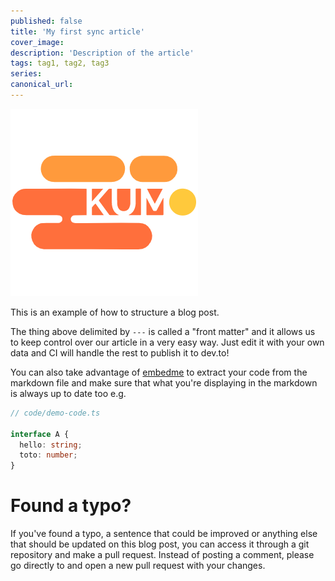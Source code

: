 ```yaml
---
published: false
title: 'My first sync article'
cover_image:
description: 'Description of the article'
tags: tag1, tag2, tag3
series:
canonical_url:
---
```


![Logo kumo](./assets/logo_kumo_carre.png 'Logo Kumo')

This is an example of how to structure a blog post.

The thing above delimited by `---` is called a "front matter" and it allows us to keep control over our article in a very easy way. Just edit it with your own data and CI will handle the rest to publish it to dev.to!

You can also take advantage of [embedme](https://github.com/zakhenry/embedme) to extract your code from the markdown file and make sure that what you're displaying in the markdown is always up to date too e.g.

```ts
// code/demo-code.ts

interface A {
  hello: string;
  toto: number;
}
```

# Found a typo?

If you've found a typo, a sentence that could be improved or anything else that should be updated on this blog post, you can access it through a git repository and make a pull request. Instead of posting a comment, please go directly to <REPO URL> and open a new pull request with your changes.
